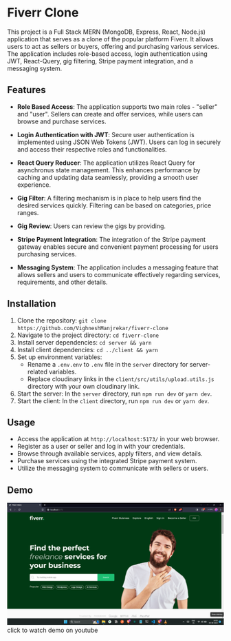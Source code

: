 # Fiverr Clone

This project is a Full Stack MERN (MongoDB, Express, React, Node.js) application that serves as a clone of the popular platform Fiverr. It allows users to act as sellers or buyers, offering and purchasing various services. The application includes role-based access, login authentication using JWT, React-Query, gig filtering, Stripe payment integration, and a messaging system.

## Features

- **Role Based Access**: The application supports two main roles - "seller" and "user". Sellers can create and offer services, while users can browse and purchase services.

- **Login Authentication with JWT**: Secure user authentication is implemented using JSON Web Tokens (JWT). Users can log in securely and access their respective roles and functionalities.

- **React Query Reducer**: The application utilizes React Query for asynchronus state management. This enhances performance by caching and updating data seamlessly, providing a smooth user experience.

- **Gig Filter**: A filtering mechanism is in place to help users find the desired services quickly. Filtering can be based on categories, price ranges.

- **Gig Review**: Users can review the gigs by providing.

- **Stripe Payment Integration**: The integration of the Stripe payment gateway enables secure and convenient payment processing for users purchasing services.

- **Messaging System**: The application includes a messaging feature that allows sellers and users to communicate effectively regarding services, requirements, and other details.

## Installation

1. Clone the repository: `git clone https://github.com/VighneshManjrekar/fiverr-clone`
2. Navigate to the project directory: `cd fiverr-clone`
3. Install server dependencies: `cd server && yarn`
4. Install client dependencies: `cd ../client && yarn`
5. Set up environment variables:
   - Rename a `.env.env` to `.env` file in the `server` directory for server-related variables.
   - Replace cloudinary links in the `client/src/utils/upload.utils.js` directory with your own cloudinary link.
6. Start the server: In the `server` directory, run `npm run dev` or `yarn dev`.
7. Start the client: In the `client` directory, run `npm run dev` or `yarn dev`.

## Usage

- Access the application at `http://localhost:5173/` in your web browser.
- Register as a user or seller and log in with your credentials.
- Browse through available services, apply filters, and view details.
- Purchase services using the integrated Stripe payment system.
- Utilize the messaging system to communicate with sellers or users.

## Demo

[<img src="./client//public//img/demo.png" width="800"/>](https://youtu.be/gBrrWajSABY)
click to watch demo on youtube